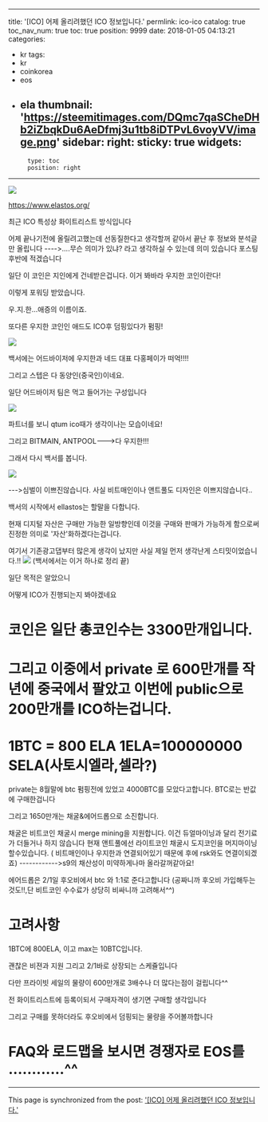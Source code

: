 
---
title: '[ICO] 어제 올리려했던 ICO 정보입니다.'
permlink: ico-ico
catalog: true
toc_nav_num: true
toc: true
position: 9999
date: 2018-01-05 04:13:21
categories:
- kr
tags:
- kr
- coinkorea
- eos
- ela
thumbnail: 'https://steemitimages.com/DQmc7qaSCheDHb2iZbqkDu6AeDfmj3u1tb8iDTPvL6voyVV/image.png'
sidebar:
    right:
        sticky: true
widgets:
    -
        type: toc
        position: right
---


![](https://steemitimages.com/DQmc7qaSCheDHb2iZbqkDu6AeDfmj3u1tb8iDTPvL6voyVV/image.png)

https://www.elastos.org/

최근 ICO 특성상 화이트리스트 방식입니다

어제 끝나기전에 올릴려고했는데 선동질한다고 생각할꺼 같아서 끝난 후 정보와 분석글만 올립니다
---->....무슨 의미가 있냐? 라고 생각하실 수 있는데 의미 있습니다 포스팅 후반에 적겠습니다

일단 이 코인은 지인에게 건네받은겁니다. 이거 봐바라 우지한 코인이란다!

이렇게 포워딩 받았습니다. 

우.지.한...애증의 이름이죠.

또다른 우지한 코인인 애드도 ICO후 덤핑있다가 펌핑!

![](https://steemitimages.com/DQmetHfJkadrsFKeMhuczCpCpAj9ugd2zRTSvSYaLYFoGid/image.png)

백서에는 어드바이저에 우지한과 네드 대표 다홍페이가 떠억!!!!

그리고 스텝은 다 동양인(중국인)이네요.

일단 어드바이저 팀은 먹고 들어가는 구성입니다

![](https://steemitimages.com/DQmbjigX74ZtDg88a2UnbK2QL4YWvpBukqAqS8XnWgMaSPW/image.png)

파트너를 보니 qtum ico때가 생각이나는 모습이네요!

그리고 BITMAIN, ANTPOOL--->다 우지한!!!

그래서 다시 백서를 봅니다.

![](https://steemitimages.com/DQmbY8RiGNGjWMDry8xRSAUDAWKNVbWQxLENco3bN4JtjnX/image.png)

--->심벌이 이쁘진않습니다. 사실 비트매인이나 앤트풀도 디자인은 이쁘지않습니다..

백서의 시작에서 ellastos는 할말을 다합니다.

현재 디지털 자산은 구매만 가능한 일방향인데  이것을 구매와 판매가 가능하게 함으로써  진정한 의미로 '자산'화하겠다는겁니다. 

여기서 기존광고댑부터 많은게 생각이 났지만 사실 제일 먼저 생각난게 스티밋이었습니다.!!
![](https://steemitimages.com/DQmVnsS7ALofZT4M9MTGGkV7eLeRPTP4qpi9BCATrtcBq8c/image.png)
(백서에서는 이거 하나로 정리 끝)


일단 목적은 알았으니

어떻게 ICO가 진행되는지 봐야겠네요

# 코인은 일단 총코인수는  3300만개입니다.

# 그리고 이중에서 private 로 600만개를 작년에 중국에서 팔았고 이번에 public으로 200만개를 ICO하는겁니다.

# 1BTC = 800 ELA   1ELA=100000000 SELA(사토시엘라,셀라?)

private는 8월말에 btc 펌핑전에 있었고 4000BTC를 모았다고합니다. BTC로는 반값에 구매한겁니다




그리고 1650만개는 채굴&에어드롭으로 소진합니다.

채굴은 비트코인 채굴시  merge mining을 지원합니다. 이건 듀얼마이닝과 달리 전기료가 더들거나 하지 않습니다 현재 앤트풀에선 라이트코인 채굴시 도지코인을 머지마이닝할수있습니다.
( 비트매인이나 우지한과 연결되어있기 때문에 후에 rsk와도 연결이되겠죠)
------------>s9의 채산성이 미약하게나마 올라갈꺼같아요!


에어드롭은 2/1일 후오비에서 btc 와 1:1로 준다고합니다 (공짜니까 후오비 가입해두는것도!!,단 비트코인 수수료가 상당히 비싸니까 고려해서^^)

# 고려사항

1BTC에 800ELA, 이고 max는 10BTC입니다.

괜찮은 비젼과 지원 그리고 2/1바로 상장되는 스케쥴입니다

다만 프라이빗 세일의 물량이 600만개로 3배수나 더 많다는점이 걸립니다^^

전 화이트리스트에 등록이되서 구매자격이 생기면 구매할 생각입니다

그리고 구매를 못하더라도 후오비에서 덤핑되는 물량을 주어볼까합니다

# FAQ와 로드맵을 보시면 경쟁자로 EOS를 ............^^

- - -

This page is synchronized from the post: ['[ICO] 어제 올리려했던 ICO 정보입니다.'](https://steemit.com/@virus707/ico-ico)
